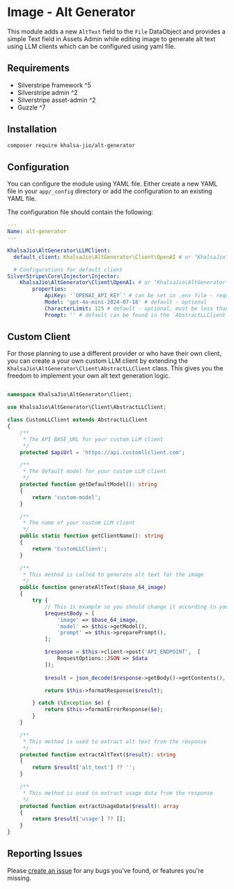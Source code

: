Image - Alt Generator
========================

This module adds a new `AltText` field to the `File` DataObject and provides a simple Text field in Assets Admin while editing image to generate alt text using LLM clients which can be configured using yaml file.

Requirements
------------

* Silverstripe framework ^5
* Silverstripe admin ^2
* Silverstripe asset-admin ^2
* Guzzle ^7

Installation
------------

```bash
composer require khalsa-jio/alt-generator
```

Configuration
-------------

You can configure the module using YAML file. Either create a new YAML file in your `app/_config` directory or add the configuration to an existing YAML file.

The configuration file should contain the following:

```yaml
---
Name: alt-generator
---

KhalsaJio\AltGenerator\LLMClient:
  default_client: KhalsaJio\AltGenerator\Client\OpenAI # or "KhalsaJio\AltGenerator\Client\Claude" - The default LLM client to use - required

  # Configurations for default client
SilverStripe\Core\Injector\Injector:
    KhalsaJio\AltGenerator\Client\OpenAI: # or "KhalsaJio\AltGenerator\Client\Claude"
        properties:
            ApiKey: '`OPENAI_API_KEY`' # can be set in .env file - required
            Model: 'gpt-4o-mini-2024-07-18' # default - optional
            CharacterLimit: 125 # default - optional, must be less than or equal to 200
            Prompt: '' # default can be found in the `AbstractLLClient` file under preparePrompt() method - optional

```

Custom Client
-------------

For those planning to use a different provider or who have their own client, you can create a your own custom LLM client by extending the `KhalsaJio\AltGenerator\Client\AbstractLLClient` class. This gives you the freedom to implement your own alt text generation logic.

```php

namespace KhalsaJio\AltGenerator\Client;

use KhalsaJio\AltGenerator\Client\AbstractLLClient;

class CustomLLClient extends AbstractLLClient
{
    /**
     * The API BASE_URL for your custom LLM client
     */
    protected $apiUrl = 'https://api.customllclient.com';

    /**
     * The default model for your custom LLM client
     */
    protected function getDefaultModel(): string
    {
        return 'custom-model';
    }

    /**
     * The name of your custom LLM client
     */
    public static function getClientName(): string
    {
        return 'CustomLLClient';
    }

    /**
     * This method is called to generate alt text for the image
     */
    public function generateAltText($base_64_image)
    {
        try {
            // This is example so you should change it according to your LLM client
            $requestBody = [
                'image' => $base_64_image,
                'model' => $this->getModel(),
                'prompt' => $this->preparePrompt(),
            ];

            $response = $this->client->post('API_ENDPOINT',  [
                RequestOptions::JSON => $data
            ]);
        
            $result = json_decode($response->getBody()->getContents(), true);

            return $this->formatResponse($result);

        } catch (\Exception $e) {
            return $this->formatErrorResponse($e);
        }
    }

    /**
     * This method is used to extract alt text from the response
     */
    protected function extractAltText($result): string
    {
        return $result['alt_text'] ?? '';
    }

    /**
     * This method is used to extract usage data from the response
     */
    protected function extractUsageData($result): array
    {
        return $result['usage'] ?? [];
    }
}
```

Reporting Issues
----------------

Please [create an issue](https://github.com/khalsa-jio/alt-generator/issues) for any bugs you've found, or features you're missing.
